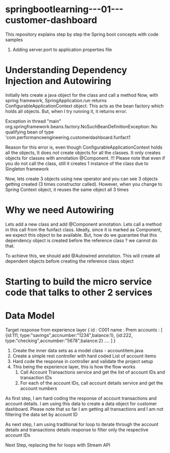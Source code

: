 # springbootlearning---01---customer-dashboard
This repository explains step by step the Spring boot concepts with code samples
1. Adding server.port to application properties file

# Understanding Dependency Injection and Autowiring
Initially lets create a java object for the class and call a method
Now, with spring framework, SpringApplication.run returns ConfigurableApplicationContext object. This acts as the bean factory which holds all objects. But, when I try running it, it returns error.

Exception in thread "main" org.springframework.beans.factory.NoSuchBeanDefinitionException: No qualifying bean of type 'com.performanceengineering.customerdashboard.funfact1

Reason for this error is, even though ConfigurableApplicationContext holds all the objects, It does not create objects for all the classes. It only creates objects for classes with annotation @Component.
!!! Please note that even if you do not call the class, still it creates 1 instance of the class due to Singleton framework

Now, lets create 3 objects using new operator and you can see 3 objects getting created (3 times constructor called). However, when you change to Spring Context object, it reuses the same object all 3 times

# Why we need Autowiring
Lets add a new class and add @Component annotation. Lets call a method in this call from the funfact class. Ideally, since it is marked as Component, we expect this object to be available. But, how do we guarantee that this dependency object is created before the reference class ? we cannot do that.

To achieve this, we should add @Autowired annotation. This will create all dependent objects before creating the reference class object

# Starting to build the micro service code that talks to other 2 services
# Data Model
Target response from experience layer
{
    id : C001
    name : Prem
    accounts : [
        {id:111, type:"savings",accnumber:"1234",balance:1},
        {id:222, type:"checking",accnumber:"5678",balance:2}
        ....
    ]
}

1. Create the inner data sets as a model class - accountitem.java
2. Create a simple rest controller with hard coded List of account items
3. Hard code the response in controller and validate the project setup
4. This being the experience layer, this is how the flow works
    1.  Call Account Transactions service and get the list of account IDs and transaction IDs
    2.  For each of the account IDs, call account details service and get the account numbers

As first step, I am hard coding the response of account transactions and account details. I am using this data to create a data object for customer dashboard. Please note that so far I am getting all transactions and I am not filtering the data set by account ID

As next step, I am using traditional for loop to iterate through the account details and transactions details response to filter only the respective account IDs

Next Step, replacing the for loops with Stream API